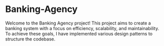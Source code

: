 # Banking-Agency
Welcome to the Banking Agency project! This project aims to create a banking system with a focus on efficiency, scalability, and maintainability. To achieve these goals, I have implemented various design patterns to structure the codebase.
